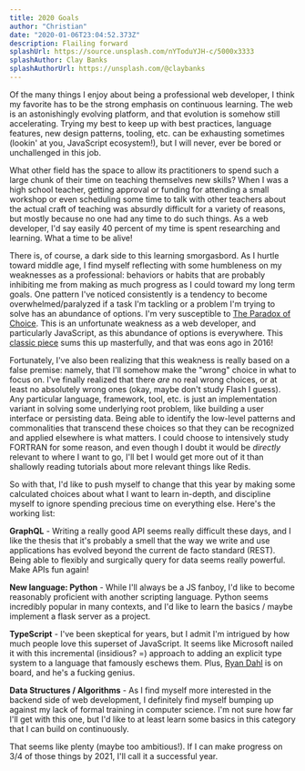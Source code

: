 ```yaml
---
title: 2020 Goals
author: "Christian"
date: "2020-01-06T23:04:52.373Z"
description: Flailing forward
splashUrl: https://source.unsplash.com/nYToduYJH-c/5000x3333
splashAuthor: Clay Banks
splashAuthorUrl: https://unsplash.com/@claybanks
---
```

Of the many things I enjoy about being a professional web developer, I think my favorite has to be the strong emphasis on continuous learning. The web is an astonishingly evolving platform, and that evolution is somehow still accelerating. Trying my best to keep up with best practices, language features, new design patterns, tooling, etc. can be exhausting sometimes (lookin' at you, JavaScript ecosystem!), but I will never, ever be bored or unchallenged in this job.

What other field has the space to allow its practitioners to spend such a large chunk of their time on teaching themselves new skills? When I was a high school teacher, getting approval or funding for attending a small workshop or even scheduling some time to talk with other teachers about the actual craft of teaching was absurdly difficult for a variety of reasons, but mostly because no one had any time to do such things. As a web developer, I'd say easily 40 percent of my time is spent researching and learning. What a time to be alive!

There is, of course, a dark side to this learning smorgasbord. As I hurtle toward middle age, I find myself reflecting with some humbleness on my weaknesses as a professional: behaviors or habits that are probably inhibiting me from making as much progress as I could toward my long term goals. One pattern I've noticed consistently is a tendency to become overwhelmed/paralyzed if a task I'm tackling or a problem I'm trying to solve has an abundance of options. I'm very susceptible to [The Paradox of Choice](https://en.wikipedia.org/wiki/The_Paradox_of_Choice). This is an unfortunate weakness as a web developer, and particularly JavaScript, as this abundance of options is everywhere. This [classic piece](https://hackernoon.com/how-it-feels-to-learn-javascript-in-2016-d3a717dd577f) sums this up masterfully, and that was eons ago in 2016!

Fortunately, I've also been realizing that this weakness is really based on a false premise: namely, that I'll somehow make the "wrong" choice in what to focus on. I've finally realized that there _are_ no real wrong choices, or at least no absolutely wrong ones (okay, maybe don't study Flash I guess). Any particular language, framework, tool, etc. is just an implementation variant in solving some underlying root problem, like building a user interface or persisting data. Being able to identify the low-level patterns and commonalities that transcend these choices so that they can be recognized and applied elsewhere is what matters. I could choose to intensively study FORTRAN for some reason, and even though I doubt it would be _directly_ relevant to where I want to go, I'll bet I would get more out of it than shallowly reading tutorials about more relevant things like Redis.

So with that, I'd like to push myself to change that this year by making some calculated choices about what I want to learn in-depth, and discipline myself to ignore spending precious time on everything else. Here's the working list:

**GraphQL** - Writing a really good API seems really difficult these days, and I like the thesis that it's probably a smell that the way we write and use applications has evolved beyond the current de facto standard (REST). Being able to flexibly and surgically query for data seems really powerful. Make APIs fun again!

**New language: Python** - While I'll always be a JS fanboy, I'd like to become reasonably proficient with another scripting language. Python seems incredibly popular in many contexts, and I'd like to learn the basics / maybe implement a flask server as a project.

**TypeScript** - I've been skeptical for years, but I admit I'm intrigued by how much people love this superset of JavaScript. It seems like Microsoft nailed it with this incremental (insidious? =) approach to adding an explicit type system to a language that famously eschews them. Plus, [Ryan Dahl](http://www.youtube.com/watch?v=M3BM9TB-8yA&t=22m27s) is on board, and he's a fucking genius.

**Data Structures / Algorithms** - As I find myself more interested in the backend side of web development, I definitely find myself bumping up against my lack of formal training in computer science. I'm not sure how far I'll get with this one, but I'd like to at least learn some basics in this category that I can build on continuously.

That seems like plenty (maybe too ambitious!). If I can make progress on 3/4 of those things by 2021, I'll call it a successful year.